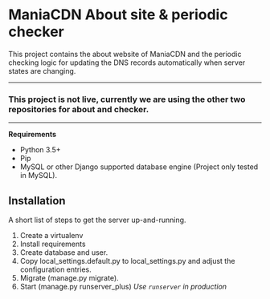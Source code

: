 # ManiaCDN About site & periodic checker
This project contains the about website of ManiaCDN and the periodic checking logic for updating the DNS records 
automatically when server states are changing.


---

### This project is not live, currently we are using the other two repositories for about and checker.

---


**Requirements**
* Python 3.5+
* Pip
* MySQL or other Django supported database engine (Project only tested in MySQL).


## Installation
A short list of steps to get the server up-and-running.

1. Create a virtualenv
2. Install requirements
3. Create database and user.
4. Copy local_settings.default.py to local_settings.py and adjust the configuration entries.
5. Migrate (manage.py migrate).
6. Start (manage.py runserver_plus) *Use `runserver` in production*

